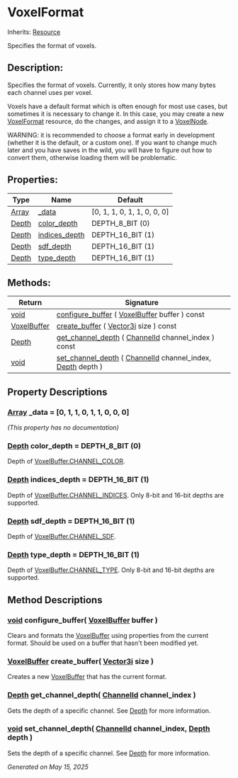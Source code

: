 # VoxelFormat

Inherits: [Resource](https://docs.godotengine.org/en/stable/classes/class_resource.html)

Specifies the format of voxels.

## Description: 

Specifies the format of voxels. Currently, it only stores how many bytes each channel uses per voxel.

Voxels have a default format which is often enough for most use cases, but sometimes it is necessary to change it. In this case, you may create a new [VoxelFormat](VoxelFormat.md) resource, do the changes, and assign it to a [VoxelNode](VoxelNode.md).

WARNING: it is recommended to choose a format early in development (whether it is the default, or a custom one). If you want to change much later and you have saves in the wild, you will have to figure out how to convert them, otherwise loading them will be problematic.

## Properties: 


Type                                                                      | Name                               | Default                     
------------------------------------------------------------------------- | ---------------------------------- | ----------------------------
[Array](https://docs.godotengine.org/en/stable/classes/class_array.html)  | [_data](#i__data)                  | [0, 1, 1, 0, 1, 1, 0, 0, 0] 
[Depth](VoxelBuffer.md#enumerations)                                      | [color_depth](#i_color_depth)      | DEPTH_8_BIT (0)             
[Depth](VoxelBuffer.md#enumerations)                                      | [indices_depth](#i_indices_depth)  | DEPTH_16_BIT (1)            
[Depth](VoxelBuffer.md#enumerations)                                      | [sdf_depth](#i_sdf_depth)          | DEPTH_16_BIT (1)            
[Depth](VoxelBuffer.md#enumerations)                                      | [type_depth](#i_type_depth)        | DEPTH_16_BIT (1)            
<p></p>

## Methods: 


Return                                | Signature                                                                                                                                         
------------------------------------- | --------------------------------------------------------------------------------------------------------------------------------------------------
[void](#)                             | [configure_buffer](#i_configure_buffer) ( [VoxelBuffer](VoxelBuffer.md) buffer ) const                                                            
[VoxelBuffer](VoxelBuffer.md)         | [create_buffer](#i_create_buffer) ( [Vector3i](https://docs.godotengine.org/en/stable/classes/class_vector3i.html) size ) const                   
[Depth](VoxelBuffer.md#enumerations)  | [get_channel_depth](#i_get_channel_depth) ( [ChannelId](VoxelBuffer.md#enumerations) channel_index ) const                                        
[void](#)                             | [set_channel_depth](#i_set_channel_depth) ( [ChannelId](VoxelBuffer.md#enumerations) channel_index, [Depth](VoxelBuffer.md#enumerations) depth )  
<p></p>

## Property Descriptions

### [Array](https://docs.godotengine.org/en/stable/classes/class_array.html)<span id="i__data"></span> **_data** = [0, 1, 1, 0, 1, 1, 0, 0, 0]

*(This property has no documentation)*

### [Depth](VoxelBuffer.md#enumerations)<span id="i_color_depth"></span> **color_depth** = DEPTH_8_BIT (0)

Depth of [VoxelBuffer.CHANNEL_COLOR](VoxelBuffer.md#i_CHANNEL_COLOR).

### [Depth](VoxelBuffer.md#enumerations)<span id="i_indices_depth"></span> **indices_depth** = DEPTH_16_BIT (1)

Depth of [VoxelBuffer.CHANNEL_INDICES](VoxelBuffer.md#i_CHANNEL_INDICES). Only 8-bit and 16-bit depths are supported.

### [Depth](VoxelBuffer.md#enumerations)<span id="i_sdf_depth"></span> **sdf_depth** = DEPTH_16_BIT (1)

Depth of [VoxelBuffer.CHANNEL_SDF](VoxelBuffer.md#i_CHANNEL_SDF).

### [Depth](VoxelBuffer.md#enumerations)<span id="i_type_depth"></span> **type_depth** = DEPTH_16_BIT (1)

Depth of [VoxelBuffer.CHANNEL_TYPE](VoxelBuffer.md#i_CHANNEL_TYPE). Only 8-bit and 16-bit depths are supported.

## Method Descriptions

### [void](#)<span id="i_configure_buffer"></span> **configure_buffer**( [VoxelBuffer](VoxelBuffer.md) buffer ) 

Clears and formats the [VoxelBuffer](VoxelBuffer.md) using properties from the current format. Should be used on a buffer that hasn't been modified yet.

### [VoxelBuffer](VoxelBuffer.md)<span id="i_create_buffer"></span> **create_buffer**( [Vector3i](https://docs.godotengine.org/en/stable/classes/class_vector3i.html) size ) 

Creates a new [VoxelBuffer](VoxelBuffer.md) that has the current format.

### [Depth](VoxelBuffer.md#enumerations)<span id="i_get_channel_depth"></span> **get_channel_depth**( [ChannelId](VoxelBuffer.md#enumerations) channel_index ) 

Gets the depth of a specific channel. See [Depth](VoxelBuffer.md#enumerations) for more information.

### [void](#)<span id="i_set_channel_depth"></span> **set_channel_depth**( [ChannelId](VoxelBuffer.md#enumerations) channel_index, [Depth](VoxelBuffer.md#enumerations) depth ) 

Sets the depth of a specific channel. See [Depth](VoxelBuffer.md#enumerations) for more information.

_Generated on May 15, 2025_
